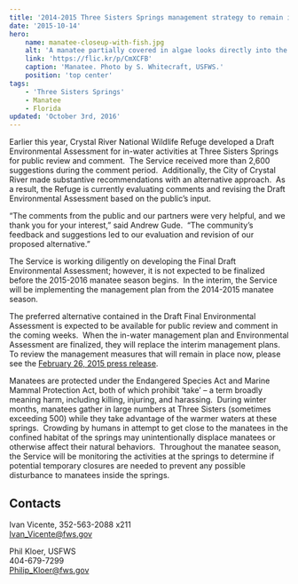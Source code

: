 ```yaml
---
title: '2014-2015 Three Sisters Springs management strategy to remain in place until draft environmental assessment is finalized'
date: '2015-10-14'
hero:
    name: manatee-closeup-with-fish.jpg
    alt: 'A manatee partially covered in algae looks directly into the camera surrounded by a school of fish.'
    link: 'https://flic.kr/p/CmXCFB'
    caption: 'Manatee. Photo by S. Whitecraft, USFWS.'
    position: 'top center'
tags:
    - 'Three Sisters Springs'
    - Manatee
    - Florida
updated: 'October 3rd, 2016'
---
```


Earlier this year, Crystal River National Wildlife Refuge developed a Draft Environmental Assessment for in-water activities at Three Sisters Springs for public review and comment.  The Service received more than 2,600 suggestions during the comment period.  Additionally, the City of Crystal River made substantive recommendations with an alternative approach.  As a result, the Refuge is currently evaluating comments and revising the Draft Environmental Assessment based on the public’s input.  

“The comments from the public and our partners were very helpful, and we thank you for your interest,” said Andrew Gude.  “The community’s feedback and suggestions led to our evaluation and revision of our proposed alternative.”

The Service is working diligently on developing the Final Draft Environmental Assessment; however, it is not expected to be finalized before the 2015-2016 manatee season begins.  In the interim, the Service will be implementing the management plan from the 2014-2015 manatee season.

The preferred alternative contained in the Draft Final Environmental Assessment is expected to be available for public review and comment in the coming weeks.  When the in-water management plan and Environmental Assessment are finalized, they will replace the interim management plans.  To review the management measures that will remain in place now, please see the [February 26, 2015 press release](http://www.fws.gov/news/ShowNews.cfm?ID=C6870ED3-F6CD-85BA-B3EDD59616B4849D).

Manatees are protected under the Endangered Species Act and Marine Mammal Protection Act, both of which prohibit ‘take’ – a term broadly meaning harm, including killing, injuring, and harassing.  During winter months, manatees gather in large numbers at Three Sisters (sometimes exceeding 500) while they take advantage of the warmer waters at these springs.  Crowding by humans in attempt to get close to the manatees in the confined habitat of the springs may unintentionally displace manatees or otherwise affect their natural behaviors.  Throughout the manatee season, the Service will be monitoring the activities at the springs to determine if potential temporary closures are needed to prevent any possible disturbance to manatees inside the springs.

## Contacts

Ivan Vicente, 352-563-2088 x211  
[Ivan_Vicente@fws.gov](mailto:Ivan_Vicente@fws.gov)

Phil Kloer, USFWS  
404-679-7299  
[Philip_Kloer@fws.gov](mailto:Philip_Kloer@fws.gov)
